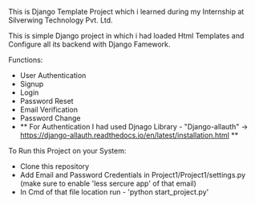 This is Django Template Project which i learned during my Internship at Silverwing Technology Pvt. Ltd. 

This is simple Django project in which i had loaded Html Templates and Configure all its backend with Django Famework.

Functions: 
  - User Authentication 
  - Signup
  - Login
  - Password Reset
  - Email Verification
  - Password Change
  - ** For Authentication I had used Djnago Library - "Django-allauth" -> https://django-allauth.readthedocs.io/en/latest/installation.html  **

To Run this Project on your System:
  - Clone this repository 
  - Add Email and Password Credentials in Project1/Project1/settings.py (make sure to enable 'less sercure app' of that email)
  - In Cmd of that file location run - 'python start_project.py'
